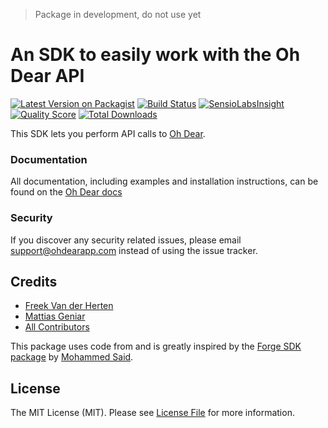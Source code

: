 > Package in development, do not use yet

# An SDK to easily work with the Oh Dear API

[![Latest Version on Packagist](https://img.shields.io/packagist/v/ohdearapp/ohdear-php-sdk.svg?style=flat-square)](https://packagist.org/packages/ohdearapp/ohdear-php-sdk)
[![Build Status](https://img.shields.io/travis/ohdearapp/ohdear-php-sdk/master.svg?style=flat-square)](https://travis-ci.org/ohdearapp/ohdear-php-sdk)
[![SensioLabsInsight](https://img.shields.io/sensiolabs/i/49062048-b90d-423b-b6a3-bfe273376639.svg?style=flat-square)](https://insight.sensiolabs.com/projects/49062048-b90d-423b-b6a3-bfe273376639)
[![Quality Score](https://img.shields.io/scrutinizer/g/ohdearapp/ohdear-php-sdk.svg?style=flat-square)](https://scrutinizer-ci.com/g/ohdearapp/ohdear-php-sdk)
[![Total Downloads](https://img.shields.io/packagist/dt/ohdearapp/ohdear-php-sdk.svg?style=flat-square)](https://packagist.org/packages/ohdearapp/ohdear-php-sdk)

This SDK lets you perform API calls to [Oh Dear](https://ohdearapp.com).

### Documentation

All documentation, including examples and installation instructions, can be found on the [Oh Dear docs](https://ohdearapp.com/docs)

### Security

If you discover any security related issues, please email support@ohdearapp.com instead of using the issue tracker.

## Credits

- [Freek Van der Herten](https://github.com/freekmurze)
- [Mattias Geniar](https://github.com/mattiasgeniar)
- [All Contributors](../../contributors)

This package uses code from and is greatly inspired by the [Forge SDK package](https://github.com/themsaid/forge-sdk) by [Mohammed Said](https://github.com/themsaid).

## License

The MIT License (MIT). Please see [License File](LICENSE.md) for more information.
